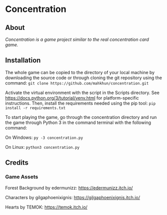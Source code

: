 # Concentration
## About
*Concentration is a game project similar to the real concentration card game.*
## Installation
The whole game can be copied to the directory of your local machine by downloading the source code or through cloning the git repository using the command:
`git clone https://github.com/mahkhun/concentration.git`

Activate the virtual environment with the script in the Scripts directory. See https://docs.python.org/3/tutorial/venv.html for platform-specific instructions. Then, install the requirements needed using the pip tool:
`pip install -r requirements.txt`

To start playing the game, go through the concentration directory and run the game through Python 3 in the command terminal with the following command:

On Windows:
`py -3 concentration.py`

On Linux:
`python3 concentration.py`
## Credits
### Game Assets
Forest Background by edermunizz: https://edermunizz.itch.io/

Characters by gilgaphoenixignis: https://gilgaphoenixignis.itch.io/

Hearts by TEMOK: https://temok.itch.io/
